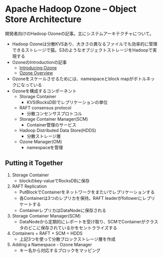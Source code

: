 Apache Hadoop Ozone – Object Store Architecture
==

開発者向けのHadoop Ozoneの記事。主にシステムアーキテクチャについて。

* Hadoop Ozoneは分散KVSあり、大きさの異なるファイルでも効率的に管理できるストレージで猿。S3のようなオブジェクトストレージをHadoopで実現する
* OzoneのIntroductionの記事
    * [Introducing Ozone](https://jp.hortonworks.com/blog/introducing-apache-hadoop-ozone-object-store-apache-hadoop/)
    * [Ozone Overview](https://jp.hortonworks.com/blog/apache-hadoop-ozone-object-store-overview/)
* Ozoneをスケールさせるためには、namespaceとblock mapがボトルネックになっている
* Ozoneを構成するコンポーネント
    * Storage Container
        * KVS(RocksDB)でレプリケーションの単位
    * RAFT consensus protocol
        * 分散コンセンサスプロトコル
    * Storage Container Manager(SCM)
        * Container管理のサービス
    * Hadoop Distributed Data Store(HDDS)
        * 分散ストレージ層
    * Ozone Manager(OM)
        * namespaceを管理

## Putting it Together
1. Storage Container
    * blockのkey-valueでRocksDBに保存
2. RAFT Replication
    * PutBlockでContainerをネットワークをまたいでレプリケーションする
    * 各Containerは3つのレプリカを保持。RAFT leaderがfollowerにレプリケートする
    * ContainerレプリカはDataNodeに保存される
3. Storage Container Manager(SCM)
    * DataNodeから定期的にレポートを受け取り、SCMでContainerがクラスタのどこに保存されているかをセントラライズする
4. Containers + RAFT + SCM = HDDS
    * 上記3つを使って分散ブロックストレージ層を作成
5. Adding a Namespace - Ozone Manager
    * キー名から対応するブロックをマッピング
